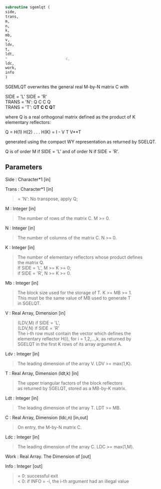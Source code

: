 ```fortran  
subroutine sgemlqt (  
side,  
trans,  
m,  
n,  
k,  
mb,  
v,  
ldv,  
t,  
ldt,  
*                          c,  
ldc,  
work,  
info  
)  
```  
  
SGEMLQT overwrites the general real M-by-N matrix C with  
  
SIDE = 'L'     SIDE = 'R'  
TRANS = 'N':      Q C            C Q  
TRANS = 'T':   Q**T C            C Q**T  
  
where Q is a real orthogonal matrix defined as the product of K  
elementary reflectors:  
  
Q = H(1) H(2) . . . H(K) = I - V T V**T  
  
generated using the compact WY representation as returned by SGELQT.  
  
Q is of order M if SIDE = 'L' and of order N  if SIDE = 'R'.  
  
## Parameters  
Side : Character*1 [in]  
  
Trans : Character*1 [in]  
> = 'N':  No transpose, apply Q;  
  
M : Integer [in]  
> The number of rows of the matrix C. M >= 0.  
  
N : Integer [in]  
> The number of columns of the matrix C. N >= 0.  
  
K : Integer [in]  
> The number of elementary reflectors whose product defines  
> the matrix Q.  
> If SIDE = 'L', M >= K >= 0;  
> if SIDE = 'R', N >= K >= 0.  
  
Mb : Integer [in]  
> The block size used for the storage of T.  K >= MB >= 1.  
> This must be the same value of MB used to generate T  
> in SGELQT.  
  
V : Real Array, Dimension [in]  
> (LDV,M) if SIDE = 'L',  
> (LDV,N) if SIDE = 'R'  
> The i-th row must contain the vector which defines the  
> elementary reflector H(i), for i = 1,2,...,k, as returned by  
> SGELQT in the first K rows of its array argument A.  
  
Ldv : Integer [in]  
> The leading dimension of the array V. LDV >= max(1,K).  
  
T : Real Array, Dimension (ldt,k) [in]  
> The upper triangular factors of the block reflectors  
> as returned by SGELQT, stored as a MB-by-K matrix.  
  
Ldt : Integer [in]  
> The leading dimension of the array T.  LDT >= MB.  
  
C : Real Array, Dimension (ldc,n) [in,out]  
> On entry, the M-by-N matrix C.  
  
Ldc : Integer [in]  
> The leading dimension of the array C. LDC >= max(1,M).  
  
Work : Real Array. The Dimension of [out]  
  
Info : Integer [out]  
> = 0:  successful exit  
> < 0:  if INFO = -i, the i-th argument had an illegal value  
  
